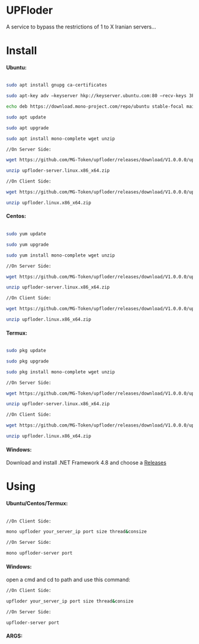 # UPFloder

A service to bypass the restrictions of 1 to X Iranian servers...

# Install
#### Ubuntu:
```bash

sudo apt install gnupg ca-certificates

sudo apt-key adv –keyserver hkp://keyserver.ubuntu.com:80 –recv-keys 3FA7E0328081BFF6A14DA29AA6A19B38D3D831EF

echo deb https://download.mono-project.com/repo/ubuntu stable-focal main | sudo tee /etc/apt/sources.list.d/mono-official-stable.list

sudo apt update

sudo apt upgrade

sudo apt install mono-complete wget unzip

//On Server Side:

wget https://github.com/MG-Token/upfloder/releases/download/V1.0.0.0/upfloder-server.linux.x86_x64.zip

unzip upfloder-server.linux.x86_x64.zip

//On Client Side:

wget https://github.com/MG-Token/upfloder/releases/download/V1.0.0.0/upfloder.linux.x86_x64.zip

unzip upfloder.linux.x86_x64.zip
```

#### Centos:
```bash

sudo yum update

sudo yum upgrade

sudo yum install mono-complete wget unzip

//On Server Side:

wget https://github.com/MG-Token/upfloder/releases/download/V1.0.0.0/upfloder-server.linux.x86_x64.zip

unzip upfloder-server.linux.x86_x64.zip

//On Client Side:

wget https://github.com/MG-Token/upfloder/releases/download/V1.0.0.0/upfloder.linux.x86_x64.zip

unzip upfloder.linux.x86_x64.zip
```

#### Termux:
```bash

sudo pkg update

sudo pkg upgrade

sudo pkg install mono-complete wget unzip

//On Server Side:

wget https://github.com/MG-Token/upfloder/releases/download/V1.0.0.0/upfloder-server.linux.x86_x64.zip

unzip upfloder-server.linux.x86_x64.zip

//On Client Side:

wget https://github.com/MG-Token/upfloder/releases/download/V1.0.0.0/upfloder.linux.x86_x64.zip

unzip upfloder.linux.x86_x64.zip
```

#### Windows:
Download and install .NET Framework 4.8 and choose a [Releases](https://github.com/MG-Token/upfloder/releases)

# Using
#### Ubuntu/Centos/Termux:
```bash

//On Client Side:

mono upfloder your_server_ip port size thread&consize

//On Server Side:

mono upfloder-server port
```
#### Windows:
open a cmd and cd to path and use this command:
```bash
//On Client Side:

upfloder your_server_ip port size thread&consize

//On Server Side:

upfloder-server port
```
#### ARGS:
```bash

```
